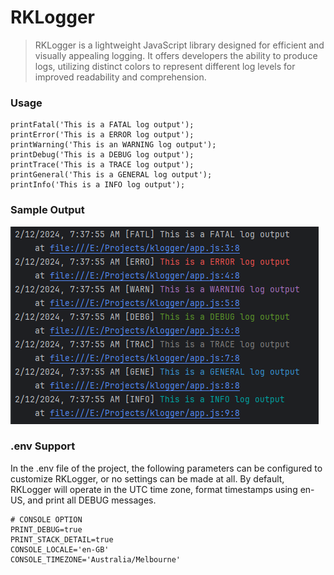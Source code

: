 # RKLogger
> RKLogger is a lightweight JavaScript library designed for efficient and visually appealing logging. It offers developers the ability to produce logs, utilizing distinct colors to represent different log levels for improved readability and comprehension.

### Usage
```shell
printFatal('This is a FATAL log output');
printError('This is a ERROR log output');
printWarning('This is an WARNING log output');
printDebug('This is a DEBUG log output');
printTrace('This is a TRACE log output');
printGeneral('This is a GENERAL log output');
printInfo('This is a INFO log output');
```

### Sample Output
![img.png](output.png)

### .env Support

In the .env file of the project, the following parameters can be configured to customize RKLogger, or no settings can be made at all. By default, RKLogger will operate in the UTC time zone, format timestamps using en-US, and print all DEBUG messages.
```dotenv
# CONSOLE OPTION
PRINT_DEBUG=true
PRINT_STACK_DETAIL=true
CONSOLE_LOCALE='en-GB'
CONSOLE_TIMEZONE='Australia/Melbourne'
```